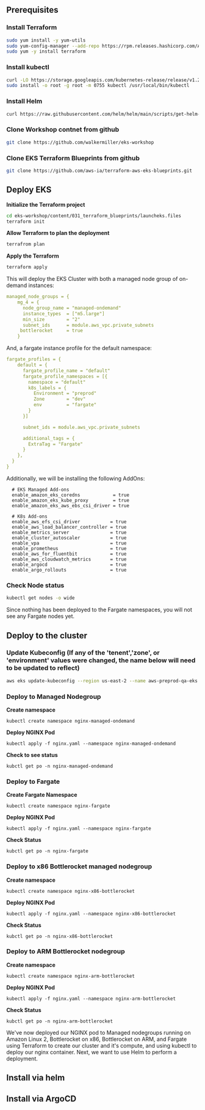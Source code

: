 ## Prerequisites
### Install Terraform
```bash
sudo yum install -y yum-utils
sudo yum-config-manager --add-repo https://rpm.releases.hashicorp.com/AmazonLinux/hashicorp.repo
sudo yum -y install terraform
```

### Install kubectl
```bash
curl -LO https://storage.googleapis.com/kubernetes-release/release/v1.23.6/bin/linux/amd64/kubectl
sudo install -o root -g root -m 0755 kubectl /usr/local/bin/kubectl
```

### Install Helm
```bash
curl https://raw.githubusercontent.com/helm/helm/main/scripts/get-helm-3 | VERIFY_CHECKSUM=false bash
```

### Clone Workshop contnet from github
```sh
git clone https://github.com/walkermiller/eks-workshop
```

### Clone EKS Terraform Blueprints from github
```sh
git clone https://github.com/aws-ia/terraform-aws-eks-blueprints.git
```

## Deploy EKS

**Initialize the Terraform project**
```bash
cd eks-workshop/content/031_terraform_blueprints/launcheks.files
terraform init
```

**Allow Terraform to plan the deployment**
```bash
terrafrom plan
```

**Apply the Terraform**
```bash
terraform apply
```

This will deploy the EKS Cluster with both a managed node group of on-demand instances:
```yaml
managed_node_groups = {
    mg_4 = {
      node_group_name = "managed-ondemand"
      instance_types  = ["m5.large"]
      min_size        = "2"
      subnet_ids      = module.aws_vpc.private_subnets
     bottlerocket     = true
    }
```
And, a fargate instance profile for the default namespace:
```yaml
fargate_profiles = {
    default = {
      fargate_profile_name = "default"
      fargate_profile_namespaces = [{
        namespace = "default"
        k8s_labels = {
          Environment = "preprod"
          Zone        = "dev"
          env         = "fargate"
        }
      }]

      subnet_ids = module.aws_vpc.private_subnets

      additional_tags = {
        ExtraTag = "Fargate"
      }
    },
  }
}
```
Additionally, we will be installing the following AddOns:
```
  # EKS Managed Add-ons
  enable_amazon_eks_coredns            = true
  enable_amazon_eks_kube_proxy         = true
  enable_amazon_eks_aws_ebs_csi_driver = true

  # K8s Add-ons
  enable_aws_efs_csi_driver           = true
  enable_aws_load_balancer_controller = true
  enable_metrics_server               = true
  enable_cluster_autoscaler           = true
  enable_vpa                          = true
  enable_prometheus                   = true
  enable_aws_for_fluentbit            = true
  enable_aws_cloudwatch_metrics       = true
  enable_argocd                       = true
  enable_argo_rollouts                = true
```
### Check Node status
```bash
kubectl get nodes -o wide
```
Since nothing has been deployed to the Fargate namespaces, you will not see any Fargate nodes yet. 

## Deploy to the cluster
### Update Kubeconfig (If any of the 'tenent','zone', or 'environment' values were changed, the name below will need to be updated to reflect)
```bash
aws eks update-kubeconfig --region us-east-2 --name aws-preprod-qa-eks
```

### Deploy to Managed Nodegroup
**Create namespace**
```
kubectl create namespace nginx-managed-ondemand
```
**Deploy NGINX Pod**
```
kubectl apply -f nginx.yaml --namespace nginx-managed-ondemand
```

**Check to see status**
```
kubctl get po -n nginx-managed-ondemand
```

### Deploy to Fargate
**Create Fargate Namespace**
```
kubectl create namespace nginx-fargate
```
**Deploy NGINX Pod**
```
kubectl apply -f nginx.yaml --namespace nginx-fargate
```
**Check Status**
```
kubctl get po -n nginx-fargate
```

### Deploy to x86 Bottlerocket managed nodegroup
**Create namespace**
```
kubectl create namespace nginx-x86-bottlerocket
```
**Deploy NGINX Pod**
```
kubectl apply -f nginx.yaml --namespace nginx-x86-bottlerocket
```
**Check Status**
```
kubctl get po -n nginx-x86-bottlerocket
```

### Deploy to ARM Bottlerocket nodegroup
**Create namespace**
```
kubectl create namespace nginx-arm-bottlerocket
```
**Deploy NGINX Pod**
```
kubectl apply -f nginx.yaml --namespace nginx-arm-bottlerocket
```
**Check Status**
```
kubctl get po -n nginx-arm-bottlerocket
```

We've now deployed our NGINX pod to Managed nodegroups running on Amazon Linux 2, Bottlerocket on x86, Bottlerocket on ARM, and Fargate using Terraform to create our cluster and it's compute, and using kubectl to deploy our nginx container. Next, we want to use Helm to perform a deployment. 

## Install via helm 



## Install via ArgoCD



